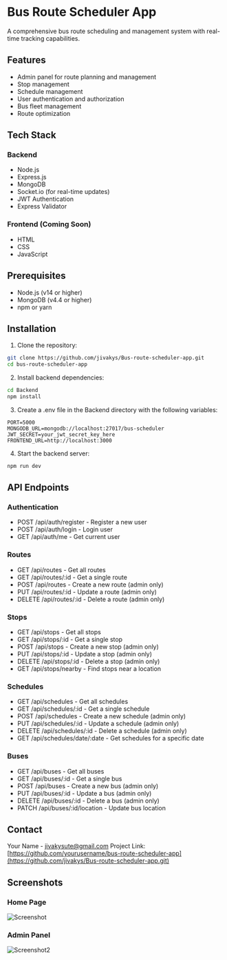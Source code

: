# Bus Route Scheduler App

A comprehensive bus route scheduling and management system with real-time tracking capabilities.

## Features

- Admin panel for route planning and management
- Stop management
- Schedule management
- User authentication and authorization
- Bus fleet management
- Route optimization

## Tech Stack

### Backend

- Node.js
- Express.js
- MongoDB
- Socket.io (for real-time updates)
- JWT Authentication
- Express Validator

### Frontend (Coming Soon)

- HTML
- CSS
- JavaScript

## Prerequisites

- Node.js (v14 or higher)
- MongoDB (v4.4 or higher)
- npm or yarn

## Installation

1. Clone the repository:

```bash
git clone https://github.com/jivakys/Bus-route-scheduler-app.git
cd bus-route-scheduler-app
```

2. Install backend dependencies:

```bash
cd Backend
npm install
```

3. Create a .env file in the Backend directory with the following variables:

```
PORT=5000
MONGODB_URL=mongodb://localhost:27017/bus-scheduler
JWT_SECRET=your_jwt_secret_key_here
FRONTEND_URL=http://localhost:3000
```

4. Start the backend server:

```bash
npm run dev
```

## API Endpoints

### Authentication

- POST /api/auth/register - Register a new user
- POST /api/auth/login - Login user
- GET /api/auth/me - Get current user

### Routes

- GET /api/routes - Get all routes
- GET /api/routes/:id - Get a single route
- POST /api/routes - Create a new route (admin only)
- PUT /api/routes/:id - Update a route (admin only)
- DELETE /api/routes/:id - Delete a route (admin only)

### Stops

- GET /api/stops - Get all stops
- GET /api/stops/:id - Get a single stop
- POST /api/stops - Create a new stop (admin only)
- PUT /api/stops/:id - Update a stop (admin only)
- DELETE /api/stops/:id - Delete a stop (admin only)
- GET /api/stops/nearby - Find stops near a location

### Schedules

- GET /api/schedules - Get all schedules
- GET /api/schedules/:id - Get a single schedule
- POST /api/schedules - Create a new schedule (admin only)
- PUT /api/schedules/:id - Update a schedule (admin only)
- DELETE /api/schedules/:id - Delete a schedule (admin only)
- GET /api/schedules/date/:date - Get schedules for a specific date

### Buses

- GET /api/buses - Get all buses
- GET /api/buses/:id - Get a single bus
- POST /api/buses - Create a new bus (admin only)
- PUT /api/buses/:id - Update a bus (admin only)
- DELETE /api/buses/:id - Delete a bus (admin only)
- PATCH /api/buses/:id/location - Update bus location



## Contact

Your Name - jivakysute@gmail.com
Project Link: [https://github.com/yourusername/bus-route-scheduler-app](https://github.com/jivakys/Bus-route-scheduler-app.git)

## Screenshots

### Home Page
![Screenshot](https://github.com/user-attachments/assets/aa38e0c1-3b7c-483c-888d-bb94f543ca7a)

### Admin Panel
![Screenshot2](https://github.com/user-attachments/assets/a1e3cc3c-2a4c-41a0-90b7-f1d05df0f57d)
